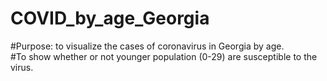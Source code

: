 # COVID_by_age_Georgia
#Purpose: to visualize the cases of coronavirus in Georgia by age.  
#To show whether or not younger population (0-29) are susceptible to the virus. 
